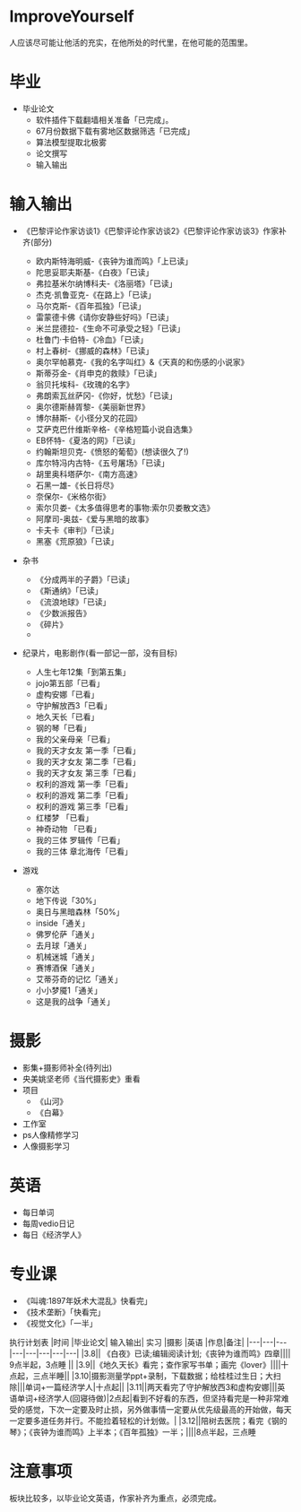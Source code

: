 
# ImproveYourself
人应该尽可能让他活的充实，在他所处的时代里，在他可能的范围里。


# 毕业
+ 毕业论文
   + 软件插件下载翻墙相关准备「已完成」。
   + 67月份数据下载有雾地区数据筛选「已完成」
   + 算法模型提取北极雾
   + 论文撰写
   + 输入输出


# 输入输出
+ 《巴黎评论作家访谈1》《巴黎评论作家访谈2》《巴黎评论作家访谈3》作家补齐(部分)
   + 欧内斯特海明威-《丧钟为谁而鸣》「上已读」
   + 陀思妥耶夫斯基-《白夜》「已读」
   + 弗拉基米尔纳博科夫-《洛丽塔》「已读」
   + 杰克·凯鲁亚克-《在路上》「已读」
   + 马尔克斯-《百年孤独》「已读」
   + 雷蒙德卡佛《请你安静些好吗》「已读」
   + 米兰昆德拉-《生命不可承受之轻》「已读」
   + 杜鲁门·卡伯特-《冷血》「已读」
   + 村上春树-《挪威的森林》「已读」
   + 奥尔罕帕慕克-《我的名字叫红》&《天真的和伤感的小说家》
   + 斯蒂芬金-《肖申克的救赎》「已读」
   + 翁贝托埃科-《玫瑰的名字》
   + 弗朗索瓦丝萨冈-《你好，忧愁》「已读」
   + 奥尔德斯赫胥黎-《美丽新世界》
   + 博尔赫斯-《小径分叉的花园》
   + 艾萨克巴什维斯辛格-《辛格短篇小说自选集》
   + EB怀特-《夏洛的网》「已读」
   + 约翰斯坦贝克-《愤怒的葡萄》(想读很久了!)
   + 库尔特冯内古特-《五号屠场》「已读」
   + 胡里奥科塔萨尔-《南方高速》
   + 石黑一雄-《长日将尽》
   + 奈保尔-《米格尔街》
   + 索尔贝娄-《太多值得思考的事物:索尔贝娄散文选》
   + 阿摩司-奥兹-《爱与黑暗的故事》
   + 卡夫卡《审判》「已读」
   + 黑塞《荒原狼》「已读」


+ 杂书
  + 《分成两半的子爵》「已读」
  + 《斯通纳》「已读」
  + 《流浪地球》「已读」
  + 《少数派报告》
  + 《碎片》
  + 
 


+ 纪录片，电影剧作(看一部记一部，没有目标)
   + 人生七年12集「到第五集」
   + jojo第五部「已看」
   + 虚构安娜「已看」
   + 守护解放西3「已看」
   + 地久天长「已看」
   + 钢的琴「已看」
   + 我的父亲母亲「已看」
   + 我的天才女友 第一季「已看」
   + 我的天才女友 第二季「已看」
   + 我的天才女友 第三季「已看」
   + 权利的游戏 第一季「已看」
   + 权利的游戏 第二季「已看」
   + 权利的游戏 第三季「已看」
   + 红楼梦 「已看」
   + 神奇动物 「已看」
   + 我的三体 罗辑传「已看」
   + 我的三体 章北海传「已看」



+ 游戏
   + 塞尔达
   + 地下传说「30%」
   + 奥日与黑暗森林「50%」
   + inside「通关」
   + 佛罗伦萨「通关」
   + 去月球「通关」
   + 机械迷城「通关」
   + 赛博酒保「通关」
   + 艾蒂芬奇的记忆「通关」
   + 小小梦魇1「通关」
   + 这是我的战争「通关」




# 摄影
+ 影集+摄影师补全(待列出)
+ 央美姚坚老师《当代摄影史》重看
+ 项目
   + 《山河》
   + 《白幕》
+ 工作室
+ ps人像精修学习
+ 人像摄影学习


# 英语
  + 每日单词
  + 每周vedio日记
  + 每日《经济学人》


# 专业课
+ 《叫魂:1897年妖术大混乱》快看完」
+ 《技术垄断》「快看完」
+ 《视觉文化》「一半」


执行计划表
|时间	|毕业论文|	输入输出|	实习	|摄影	|英语	|作息|备注|	
|---|---|---|---|---|---|---|---|
|3.8||	《白夜》已读;编辑阅读计划;《丧钟为谁而鸣》四章||||	9点半起，3点睡	||
|3.9||《地久天长》看完；查作家写书单；画完《lover》||||十点起，三点半睡||
|3.10|摄影测量学ppt+录制，下载数据；给桂桂过生日；大扫除|||单词+一篇经济学人|十点起||
|3.11||两天看完了守护解放西3和虚构安娜|||英语单词+经济学人(回寝待做)|2点起|看到不好看的东西，但坚持看完是一种非常难受的感觉，下次一定要及时止损，另外做事情一定要从优先级最高的开始做，每天一定要多道任务并行。不能捡着轻松的计划做。|
|3.12||陪树去医院；看完《钢的琴》；《丧钟为谁而鸣》上半本；《百年孤独》一半；||||8点半起，三点睡


# 注意事项

板块比较多，以毕业论文英语，作家补齐为重点，必须完成。
